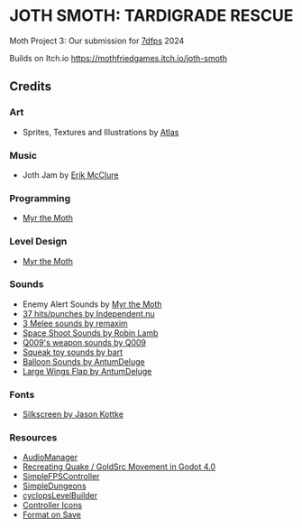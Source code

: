 # JOTH SMOTH: TARDIGRADE RESCUE
Moth Project 3: Our submission for [7dfps](https://itch.io/jam/7dfps) 2024

Builds on Itch.io https://mothfriedgames.itch.io/joth-smoth

## Credits
### Art
- Sprites, Textures and Illustrations by [Atlas](https://explorermoo.carrd.co/)
  
### Music
- Joth Jam by [Erik McClure](https://erikmcclure.bandcamp.com/)
  
### Programming
- [Myr the Moth](https://myrthemoth.neocities.org/)

### Level Design
- [Myr the Moth](https://myrthemoth.neocities.org/)

### Sounds
- Enemy Alert Sounds by [Myr the Moth](https://myrthemoth.neocities.org/)
- [37 hits/punches by Independent.nu](https://opengameart.org/content/37-hitspunches) 
- [3 Melee sounds by remaxim](https://opengameart.org/content/3-melee-sounds) 
- [Space Shoot Sounds by Robin Lamb](https://opengameart.org/content/space-shoot-sounds) 
- [Q009's weapon sounds by Q009](https://opengameart.org/content/q009s-weapon-sounds) 
- [Squeak toy sounds by bart](https://opengameart.org/content/squeak-toy-sounds)
- [Balloon Sounds by AntumDeluge](https://opengameart.org/content/balloon-sounds)
- [Large Wings Flap by AntumDeluge](https://opengameart.org/content/large-wings-flap) 

### Fonts
- [Silkscreen by Jason Kottke](https://fonts.google.com/?query=Jason+Kottke)

### Resources
- [AudioManager](https://github.com/Aarimous/AudioManager) 
- [Recreating Quake / GoldSrc Movement in Godot 4.0](https://aneacsu.com/blog/2023-04-09-quake-movement-godot) 
- [SimpleFPSController](https://github.com/majikayogames/SimpleFPSController) 
- [SimpleDungeons](https://github.com/majikayogames/SimpleDungeons) 
- [cyclopsLevelBuilder](https://github.com/blackears/cyclopsLevelBuilder) 
- [Controller Icons](https://github.com/rsubtil/controller_icons) 
- [Format on Save](https://github.com/ryan-haskell/gdformat-on-save) 
